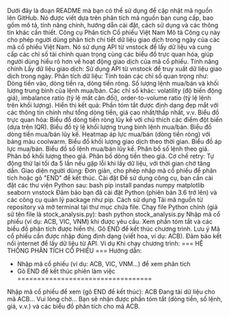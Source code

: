 Dưới đây là đoạn README mà bạn có thể sử dụng để cập nhật mã nguồn lên GitHub. Nó được viết dựa trên phân tích mã nguồn bạn cung cấp, bao gồm mô tả, tính năng chính, hướng dẫn cài đặt, cách sử dụng và các thông tin khác cần thiết.
Công cụ Phân tích Cổ phiếu Việt Nam
Mô tả
Công cụ này cho phép người dùng phân tích chi tiết dữ liệu giao dịch trong ngày của các mã cổ phiếu Việt Nam. Nó sử dụng API từ vnstock để lấy dữ liệu và cung cấp các chỉ số tài chính quan trọng cùng các biểu đồ trực quan hóa, giúp người dùng hiểu rõ hơn về hoạt động giao dịch của mã cổ phiếu.
Tính năng chính
Lấy dữ liệu giao dịch: Sử dụng API từ vnstock để truy xuất dữ liệu giao dịch trong ngày.
Phân tích dữ liệu: Tính toán các chỉ số quan trọng như:
Dòng tiền vào, dòng tiền ra, dòng tiền ròng.
Số lượng lệnh mua/bán và khối lượng trung bình của lệnh mua/bán.
Các chỉ số khác: volatility (độ biến động giá), imbalance ratio (tỷ lệ mất cân đối), order-to-volume ratio (tỷ lệ lệnh trên khối lượng).
Hiển thị kết quả:
Phần tóm tắt được định dạng đẹp mắt với các thông tin chính như tổng dòng tiền, giá cao nhất/thấp nhất, v.v.
Biểu đồ trực quan hóa:
Biểu đồ dòng tiền ròng lũy kế với chú thích các điểm đột biến (dựa trên IQR).
Biểu đồ tỷ lệ khối lượng trung bình lệnh mua/bán.
Biểu đồ dòng tiền mua/bán lũy kế.
Heatmap áp lực mua/bán (dòng tiền ròng) với bảng màu coolwarm.
Biểu đồ khối lượng giao dịch theo thời gian.
Biểu đồ áp lực mua/bán.
Biểu đồ số lệnh mua/bán lũy kế.
Phân bố số lệnh theo giá.
Phân bố khối lượng theo giá.
Phân bố dòng tiền theo giá.
Cơ chế retry: Tự động thử lại tối đa 5 lần nếu gặp lỗi khi lấy dữ liệu, với thời gian chờ tăng dần.
Giao diện người dùng: Đơn giản, cho phép nhập mã cổ phiếu để phân tích hoặc gõ "END" để kết thúc.
Cài đặt
Để sử dụng công cụ, bạn cần cài đặt các thư viện Python sau:
bash
pip install pandas numpy matplotlib seaborn vnstock
Đảm bảo bạn đã cài đặt Python (phiên bản 3.6 trở lên) và các công cụ quản lý package như pip.
Cách sử dụng
Tải mã nguồn từ repository và mở terminal tại thư mục chứa file.
Chạy file Python chính (giả sử tên file là stock_analysis.py):
bash
python stock_analysis.py
Nhập mã cổ phiếu (ví dụ: ACB, VIC, VNM) khi được yêu cầu.
Xem phần tóm tắt và các biểu đồ phân tích được hiển thị.
Gõ END để kết thúc chương trình.
Lưu ý
Mã cổ phiếu cần được nhập đúng định dạng (viết hoa, ví dụ: ACB).
Đảm bảo kết nối internet để lấy dữ liệu từ API.
Ví dụ
Khi chạy chương trình:
=== HỆ THỐNG PHÂN TÍCH CỔ PHIẾU ===
Hướng dẫn:
- Nhập mã cổ phiếu (ví dụ: ACB, VIC, VNM...) để xem phân tích
- Gõ END để kết thúc phiên làm việc
==================================

Nhập mã cổ phiếu để xem (gõ END để kết thúc): ACB
Đang tải dữ liệu cho mã ACB... Vui lòng chờ...
Bạn sẽ nhận được phần tóm tắt (dòng tiền, số lệnh, giá, v.v.) và các biểu đồ phân tích cho mã ACB.
